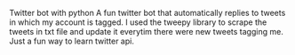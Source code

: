 Twitter bot with python
 A fun twitter bot that automatically replies to tweets in which my account is tagged. I used the tweepy library to scrape the tweets in txt file and update it everytim there were new tweets tagging me.
 Just a fun way to learn twitter api.
